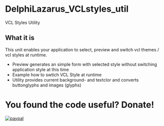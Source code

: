 # DelphiLazarus_VCLstyles_util
VCL Styles Utility

## What it is 
This unit enables your application to select, preview and switch vcl themes / vcl styles
at runtime. 

- Preview generates an simple form with selected style without switching application style at this time
- Example how to swtich VCL Style at runtime
- Utility provides current background- and textclor and converts buttonglyphs and images (glyphs)

# You found the code useful? Donate!

[![paypal](https://www.paypalobjects.com/en_US/i/btn/btn_donateCC_LG.gif)](https://www.paypal.com/cgi-bin/webscr?cmd=_s-xclick&hosted_button_id=DZUZXE2WCJU4U)

